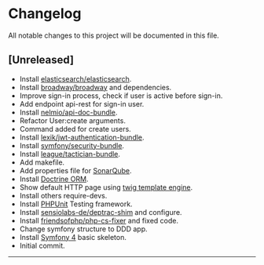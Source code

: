 # Changelog
All notable changes to this project will be documented in this file.

## [Unreleased]

 * Install [elasticsearch/elasticsearch](https://github.com/elastic/elasticsearch-php).
 * Install [broadway/broadway](https://github.com/broadway/broadway) and dependencies.
 * Improve sign-in process, check if user is active before sign-in.
 * Add endpoint api-rest for sign-in user.
 * Install [nelmio/api-doc-bundle](https://github.com/nelmio/NelmioApiDocBundle).
 * Refactor User:create arguments.
 * Command added for create users.
 * Install [lexik/jwt-authentication-bundle](https://github.com/lexik/LexikJWTAuthenticationBundle).
 * Install [symfony/security-bundle](https://symfony.com/doc/current/security.html#installation).
 * Install [league/tactician-bundle](https://github.com/thephpleague/tactician-bundle).
 * Add makefile.
 * Add properties file for [SonarQube](https://www.sonarqube.org/).
 * Install [Doctrine ORM](https://www.doctrine-project.org/projects/orm.html).
 * Show default HTTP page using [twig template engine](https://twig.symfony.com/).
 * Install others require-devs.
 * Install [PHPUnit](https://phpunit.de/) Testing framework.
 * Install [sensiolabs-de/deptrac-shim](https://github.com/sensiolabs-de/deptrac-shim) and configure.
 * Install [friendsofphp/php-cs-fixer](https://github.com/FriendsOfPHP/PHP-CS-Fixer) and fixed code.
 * Change symfony structure to DDD app.
 * Install [Symfony 4](https://symfony.com/) basic skeleton.
 * Initial commit.
___
